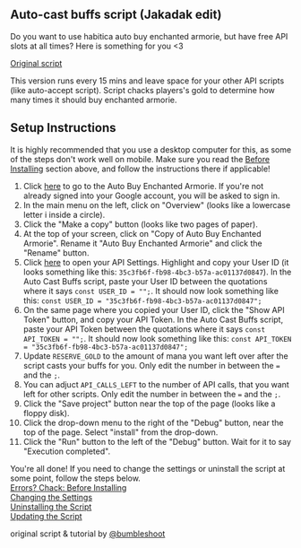 ## Auto-cast buffs script (Jakadak edit)

Do you want to use habitica auto buy enchanted armorie, but have free API slots at all times?
Here is something for you <3

[Original script](https://github.com/bumbleshoot/auto-cast-buffs)

This version runs every 15 mins and leave space for your other API scripts (like auto-accept script). Script chacks players's gold to determine how many times it should buy enchanted armorie.

## Setup Instructions
It is highly recommended that you use a desktop computer for this, as some of the steps don't work well on mobile. Make sure you read the [Before Installing](#before-installing) section above, and follow the instructions there if applicable!
1. Click [here](https://script.google.com/d/1oadVDz83W-dYTCryNnZ6O6HVEyOQMSaGoZi51TLm-vsSbzpj5wm5f5gN/edit?usp=sharing) to go to the Auto Buy Enchanted Armorie. If you're not already signed into your Google account, you will be asked to sign in.
2. In the main menu on the left, click on "Overview" (looks like a lowercase letter i inside a circle).
3. Click the "Make a copy" button (looks like two pages of paper).
4. At the top of your screen, click on "Copy of Auto Buy Enchanted Armorie". Rename it "Auto Buy Enchanted Armorie" and click the "Rename" button.
5. Click [here](https://habitica.com/user/settings/api) to open your API Settings. Highlight and copy your User ID (it looks something like this: `35c3fb6f-fb98-4bc3-b57a-ac01137d0847`). In the Auto Cast Buffs script, paste your User ID between the quotations where it says `const USER_ID = "";`. It should now look something like this: `const USER_ID = "35c3fb6f-fb98-4bc3-b57a-ac01137d0847";`
6. On the same page where you copied your User ID, click the "Show API Token" button, and copy your API Token. In the Auto Cast Buffs script, paste your API Token between the quotations where it says `const API_TOKEN = "";`. It should now look something like this: `const API_TOKEN = "35c3fb6f-fb98-4bc3-b57a-ac01137d0847";`
7. Update `RESERVE_GOLD` to the amount of mana you want left over after the script casts your buffs for you. Only edit the number in between the `=` and the `;`.
8. You can adjuct `API_CALLS_LEFT` to the number of API calls, that you want left for other scripts. Only edit the number in between the `=` and the `;`.
9. Click the "Save project" button near the top of the page (looks like a floppy disk).
10. Click the drop-down menu to the right of the "Debug" button, near the top of the page. Select "install" from the drop-down.
11. Click the "Run" button to the left of the "Debug" button. Wait for it to say "Execution completed".


You're all done! If you need to change the settings or uninstall the script at some point, follow the steps below.  
[Errors? Chack: Before Installing](https://github.com/jakadak/auto-cast-buffs/wiki/Before-Installing)  
[Changing the Settings](https://github.com/jakadak/auto-cast-buffs/wiki/Changing-the-Settings)  
[Uninstalling the Script](https://github.com/jakadak/auto-cast-buffs/wiki/Uninstalling-the-Script)  
[Updating the Script](https://github.com/jakadak/auto-cast-buffs/wiki/Updating-the-Script)  

original script & tutorial by [@bumbleshoot](https://github.com/bumbleshoot/auto-cast-buffs#setup-instructions)
